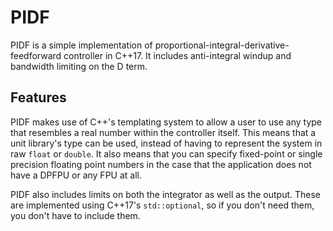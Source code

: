# PIDF

PIDF is a simple implementation of proportional-integral-derivative-feedforward controller in C++17. It includes anti-integral windup and bandwidth limiting on the D term.

## Features

PIDF makes use of C++'s templating system to allow a user to use any type that resembles a real number within the controller itself. This means that a unit library's type can be used, instead of having to represent the system in raw `float` or `double`. It also means that you can specify fixed-point or single precision floating point numbers in the case that the application does not have a DPFPU or any FPU at all.

PIDF also includes limits on both the integrator as well as the output. These are implemented using C++17's `std::optional`, so if you don't need them, you don't have to include them.
